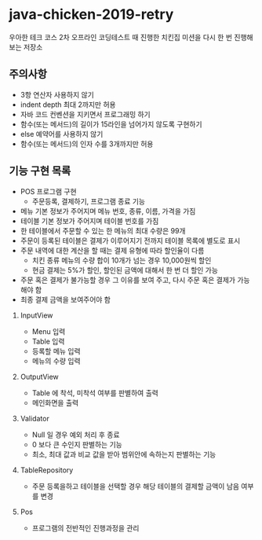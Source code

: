 # java-chicken-2019-retry
우아한 테크 코스 2차 오프라인 코딩테스트 때 진행한 치킨집 미션을 다시 한 번 진행해보는 저장소

## 주의사항

- 3항 연산자 사용하지 않기
- indent depth 최대 2까지만 허용
- 자바 코드 컨벤션을 지키면서 프로그래밍 하기
- 함수(또는 메서드)의 길이가 15라인을 넘어가지 않도록 구현하기
- else 예약어를 사용하지 않기
- 함수(또는 메서드)의 인자 수를 3개까지만 허용

## 기능 구현 목록

- POS 프로그램 구현
	- 주문등록, 결제하기, 프로그램 종료 기능
- 메뉴 기본 정보가 주어지며 메뉴 번호, 종류, 이름, 가격을 가짐
- 테이블 기본 정보가 주어지며 테이블 번호를 가짐
- 한 테이블에서 주문할 수 있는 한 메뉴의 최대 수량은 99개
- 주문이 등록된 테이블은 결제가 이루어지기 전까지 테이블 목록에 별도로 표시
- 주문 내역에 대한 계산을 할 때는 결제 유형에 따라 할인율이 다름
	- 치킨 종류 메뉴의 수량 합이 10개가 넘는 경우 10,000원씩 할인
	- 현금 결제는 5%가 할인, 할인된 금액에 대해서 한 번 더 할인 가능
- 주문 혹은 결제가 불가능할 경우 그 이유를 보여 주고, 다시 주문 혹은 결제가 가능해야 함
- 최종 결제 금액을 보여주어야 함


1. InputView

	- Menu 입력
	- Table 입력
	- 등록할 메뉴 입력
	- 메뉴의 수량 입력
	
2. OutputView

	- Table 에 착석, 미착석 여부를 판별하여 출력
	- 메인화면을 출력
	
3. Validator

	- Null 일 경우 예외 처리 후 종료
	- 0 보다 큰 수인지 판별하는 기능
	- 최소, 최대 값과 비교 값을 받아 범위안에 속하는지 판별하는 기능
	
4. TableRepository

    - 주문 등록을하고 테이블을 선택할 경우 해당 테이블의 결제할 금액이 남음 여부를 변경
    
5. Pos

    - 프로그램의 전반적인 진행과정을 관리
	